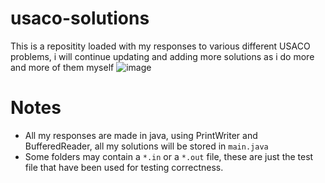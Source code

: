 # usaco-solutions
This is a repositity loaded with my responses to various different USACO problems, i will continue updating and adding more solutions as i do more and more of them myself
![image](https://user-images.githubusercontent.com/121141298/212559663-5777ffa8-dad8-44ca-a766-586d23719e0c.png)

# Notes
 - All my responses are made in java, using PrintWriter and BufferedReader, all my solutions will be stored in `main.java`
 - Some folders may contain a `*.in` or a `*.out` file, these are just the test file that have been used for testing correctness.
